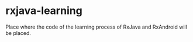 # rxjava-learning
Place where the code of the learning process of RxJava and RxAndroid will be placed.

